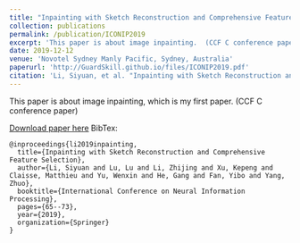 ```yaml
---
title: "Inpainting with Sketch Reconstruction and Comprehensive Feature Selection"
collection: publications
permalink: /publication/ICONIP2019
excerpt: 'This paper is about image inpainting.  (CCF C conference paper)'
date: 2019-12-12
venue: 'Novotel Sydney Manly Pacific, Sydney, Australia'
paperurl: 'http://GuardSkill.github.io/files/ICONIP2019.pdf'
citation: 'Li, Siyuan, et al. "Inpainting with Sketch Reconstruction and Comprehensive Feature Selection." International Conference on Neural Information Processing. Springer, Cham, 2019.'
---
```

This paper is about image inpainting, which is my first paper.  (CCF C conference paper)

[Download paper here](http://GuardSkill.github.io/files/ICONIP2019.pdf)
BibTex:  

```
@inproceedings{li2019inpainting,
  title={Inpainting with Sketch Reconstruction and Comprehensive Feature Selection},
  author={Li, Siyuan and Lu, Lu and Li, Zhijing and Xu, Kepeng and Claisse, Matthieu and Yu, Wenxin and He, Gang and Fan, Yibo and Yang, Zhuo},
  booktitle={International Conference on Neural Information Processing},
  pages={65--73},
  year={2019},
  organization={Springer}
}
```